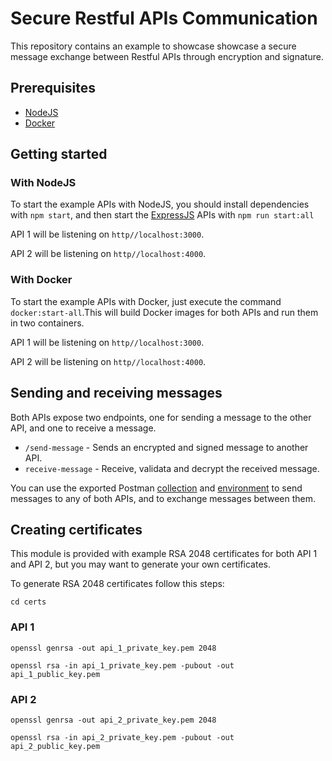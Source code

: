 # Secure Restful APIs Communication

This repository contains an example to showcase showcase a secure message exchange between Restful APIs through encryption and signature.

## Prerequisites

- [NodeJS](https://nodejs.org/)
- [Docker](https://www.docker.com/)

## Getting started

### With NodeJS

To start the example APIs with NodeJS, you should install dependencies with `npm start`, and then start the [ExpressJS](https://expressjs.com/) APIs with `npm run start:all`

API 1 will be listening on `http//localhost:3000`.

API 2 will be listening on `http//localhost:4000`.

### With Docker

To start the example APIs with Docker, just execute the command `docker:start-all`.This will build Docker images for both APIs and run them in two containers.

API 1 will be listening on `http//localhost:3000`.

API 2 will be listening on `http//localhost:4000`.

## Sending and receiving messages

Both APIs expose two endpoints, one for sending a message to the other API, and one to receive a message.

- `/send-message` - Sends an encrypted and signed message to another API.
- `receive-message` - Receive, validata and decrypt the received message.

You can use the exported Postman [collection](./Secure_Restful_APIs_Communication.postman_collection.json) and [environment](./Secure_Restful_APIs_Communication.postman_environment.json) to send messages to any of both APIs, and to exchange messages between them.

## Creating certificates

This module is provided with example RSA 2048 certificates for both API 1 and API 2, but you may want to generate your own certificates.

To generate RSA 2048 certificates follow this steps:

`cd certs`

### API 1

`openssl genrsa -out api_1_private_key.pem 2048`

`openssl rsa -in api_1_private_key.pem -pubout -out api_1_public_key.pem`

### API 2

`openssl genrsa -out api_2_private_key.pem 2048`

`openssl rsa -in api_2_private_key.pem -pubout -out api_2_public_key.pem`
